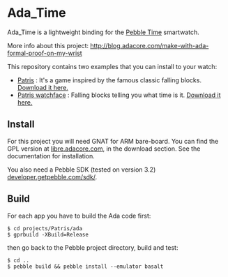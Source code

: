 # Ada_Time

Ada_Time is a lightweight binding for the [Pebble
Time](https://www.pebble.com/) smartwatch.

More info about this project: http://blog.adacore.com/make-with-ada-formal-proof-on-my-wrist

This repository contains two examples that you can install to your watch:
 - [Patris](http://apps.getpebble.com/en_US/application/559af16358bc81d930000067) : It's a game inspired by the famous classic falling blocks.
   [Download it here.](http://apps.getpebble.com/en_US/application/559af16358bc81d930000067)
 - [Patris watchface](http://apps.getpebble.com/en_US/application/561a73451a1d8994a700007e) : Falling blocks telling you what time is it. [Download it here.](http://apps.getpebble.com/en_US/application/561a73451a1d8994a700007e)

## Install

For this project you will need GNAT for ARM bare-board. You can find the GPL
version at [libre.adacore.com](http://libre.adacore.com), in the download
section. See the documentation for installation.

You also need a Pebble SDK (tested on version 3.2)
[developer.getpebble.com/sdk/](http://developer.getpebble.com/sdk/).

## Build

For each app you have to build the Ada code first:

```shell
$ cd projects/Patris/ada
$ gprbuild -XBuild=Release
```

then go back to the Pebble project directory, build and test:

```shell
$ cd ..
$ pebble build && pebble install --emulator basalt
```
